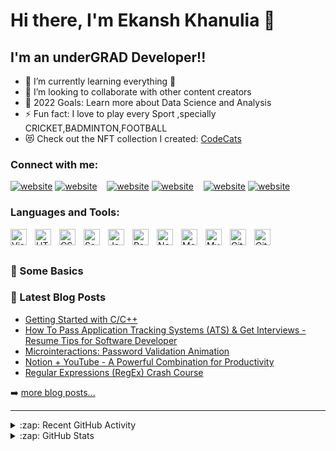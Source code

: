 # Hi there, I'm Ekansh Khanulia 👋 




## I'm an underGRAD Developer!!


- 🌱 I’m currently learning everything 🤣
- 👯 I’m looking to collaborate with other content creators
- 🥅 2022 Goals: Learn more about Data Science and Analysis
- ⚡ Fun fact: I love to  play  every Sport ,specially CRICKET,BADMINTON,FOOTBALL
- 😻 Check out the NFT collection I created: [CodeCats](https://opensea.io/account?tab=collected)

### Connect with me:



[![website](./img/twitter-light.svg)](https://twitter.com/EkanshKhanulia#gh-light-mode-only)
[![website](./img/twitter-dark.svg)](https://twitter.com/EkanshKhanulia#gh-dark-mode-only)
&nbsp;&nbsp;
[![website](./img/linkedin-light.svg)](https://www.linkedin.com/in/ekansh-khanulia-716813193/#gh-light-mode-only)
[![website](./img/linkedin-dark.svg)](https://www.linkedin.com/in/ekansh-khanulia-716813193/#gh-dark-mode-only)
&nbsp;&nbsp;
[![website](./img/instagram-light.svg)](https://www.instagram.com/1ansh_18/r#gh-dark-mode-only)
[![website](./img/instagram-dark.svg)](https://www.instagram.com/1ansh_18/r#gh-dark-mode-only)

### Languages and Tools:

[<img align="left" alt="Visual Studio Code" width="26px" src="https://www.youtube.com/watch?v=UTQp6mvhb0Y" style="padding-right:10px;" />][webdevplaylist]
[<img align="left" alt="HTML5" width="26px" src="https://www.youtube.com/watch?v=DPnqb74Smug" style="padding-right:10px;" />][webdevplaylist]
[<img align="left" alt="CSS3" width="26px" src="https://www.youtube.com/watch?v=Edsxf_NBFrw" style="padding-right:10px;" />][cssplaylist]
[<img align="left" alt="Sass" width="26px" src="https://www.youtube.com/watch?v=_a5j7KoflTs" style="padding-right:10px;" />][cssplaylist]
[<img align="left" alt="JavaScript" width="26px" src="https://www.youtube.com/watch?v=PkZNo7MFNFg" style="padding-right:10px;" />][jsplaylist]
[<img align="left" alt="React" width="26px" src="https://www.youtube.com/watch?v=QFaFIcGhPoM&list=PLC3y8-rFHvwgg3vaYJgHGnModB54rxOk3" style="padding-right:10px;" />][reactplaylist]
[<img align="left" alt="Node.js" width="26px" src="https://www.youtube.com/watch?v=TlB_eWDSMt4" style="padding-right:10px;" />][webdevplaylist]
[<img align="left" alt="MongoDB" width="26px" src="https://www.youtube.com/watch?v=oSIv-E60NiU" style="padding-right:10px;" />][webdevplaylist]
[<img align="left" alt="MySQL" width="26px" src="https://www.youtube.com/watch?v=7S_tz1z_5bA" style="padding-right:10px;" />][webdevplaylist]
[<img align="left" alt="Git" width="26px" src="https://www.youtube.com/watch?v=8JJ101D3knE" style="padding-right:10px;" />][webdevplaylist]
[<img align="left" alt="GitHub" width="26px" src="https://www.youtube.com/watch?v=PQsJR8ci3J0" style="padding-right:10px;" />](https://www.youtube.com/playlist?list=PLkwxH9e_vrAJ0WbEsFA9W3I1W-g_BTsbt#gh-dark-mode-only)


<br />
<br />

### 📕 Some Basics
<!-- YOUTUBE:START -->
<!-- YOUTUBE:END -->

### 📕 Latest Blog Posts
<!-- YOUTUBE:START -->
<!-- YOUTUBE:END -->



- [Getting Started with C/C++](https://dev.to/codestackr/getting-started-with-mongodb-mongoose-2h6a)
- [How To Pass Application Tracking Systems &lpar;ATS&rpar; &amp; Get Interviews - Resume Tips for Software Developer](https://dev.to/codestackr/how-to-pass-application-tracking-systems-ats-get-interviews-resume-tips-for-software-developer-4bmo)
- [Microinteractions: Password Validation Animation](https://dev.to/codestackr/microinteractions-password-validation-animation-5629)
- [Notion + YouTube - A Powerful Combination for Productivity](https://dev.to/codestackr/notion-youtube-a-powerful-combination-for-productivity-1def)
- [Regular Expressions &lpar;RegEx&rpar; Crash Course](https://dev.to/codestackr/regular-expressions-regex-crash-course-248n)
<!-- BLOG-POST-LIST:END -->

➡️ [more blog posts...](https://codestackr.com)

---

<details>
  <summary>:zap: Recent GitHub Activity</summary>
  
<!--START_SECTION:activity-->
1. ❌ Closed PR [#11](https://github.com/codeSTACKr/nft-landing-page/pull/11) in [codeSTACKr/nft-landing-page](https://github.com/codeSTACKr/nft-landing-page)
2. ❌ Closed PR [#21](https://github.com/codeSTACKr/nft-landing-page/pull/21) in [codeSTACKr/nft-landing-page](https://github.com/codeSTACKr/nft-landing-page)
3. ❌ Closed PR [#16](https://github.com/codeSTACKr/nft-landing-page/pull/16) in [codeSTACKr/nft-landing-page](https://github.com/codeSTACKr/nft-landing-page)
4. ❌ Closed PR [#14](https://github.com/codeSTACKr/nft-landing-page/pull/14) in [codeSTACKr/nft-landing-page](https://github.com/codeSTACKr/nft-landing-page)
5. ❌ Closed PR [#9](https://github.com/codeSTACKr/nft-landing-page/pull/9) in [codeSTACKr/nft-landing-page](https://github.com/codeSTACKr/nft-landing-page)
<!--END_SECTION:activity-->

</details>

<details>
  <summary>:zap: GitHub Stats</summary>

  <img align="left" alt="codeSTACKr's GitHub Stats" src="https://github-readme-stats.vercel.app/api?username=codeSTACKr&show_icons=true&hide_border=false&title_color=ff652f&icon_color=FFE400&bg_color=09131B&text_color=ffffff&border_color=0c1a25" />

</details>

<!-- [website]: https://codeSTACKr.com -->

[twitter]: https://twitter.com/EkanshKhanulia

[instagram]: https://www.instagram.com/1ansh_18/
[linkedin]: https://www.linkedin.com/in/ekansh-khanulia-716813193/
[webdevplaylist]: https://www.youtube.com/playlist?list=PLu0W_9lII9agiCUZYRsvtGTXdxkzPyItg
[jsplaylist]: https://www.youtube.com/playlist?list=PLu0W_9lII9ajyk081To1Cbt2eI5913SsL
[cssplaylist]: https://www.youtube.com/playlist?list=PLu0W_9lII9agiCUZYRsvtGTXdxkzPyItg
[reactplaylist]:https://www.youtube.com/playlist?list=PLu0W_9lII9agx66oZnT6IyhcMIbUMNMdt